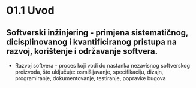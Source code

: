 # 01.1 Uvod

## Softverski inžinjering - primjena sistematičnog, dicisplinovanog i kvantificiranog pristupa na razvoj, korištenje i održavanje softvera.

- Razvoj softvera - proces koji vodi do nastanka nezavisnog softverskog proizvoda, što uključuje: 
osmišljavanje, specifikaciju, dizajn, programiranje, dokumentovanje, testiranje, 
popravke bugova
